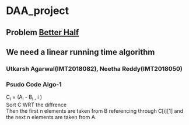 # DAA_project

## Problem [Better Half](https://algomuse.net/archivecontest?contest_number=20)
## We need a linear running time algorithm

### Utkarsh Agarwal(IMT2018082), Neetha Reddy(IMT2018050)


### Psudo Code Algo-1
<p>
C<sub>i</sub> = (A<sub>i</sub> - B<sub>i</sub> , i )
<br>
Sort C WRT the diffrence 
<br>
Then the first n elements are taken from B referencing through C[i][1] and the next n elements are taken from A.

</p>
